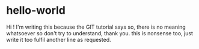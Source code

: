 # hello-world

Hi !
I'm writing this because the GIT tutorial says so, there is no meaning whatsoever so don't try to understand, thank you.
this is nonsense too, just write it too fulfil another line as requested.
